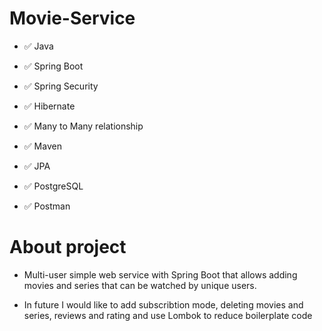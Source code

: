 # Movie-Service

- ✅ Java 

- ✅ Spring Boot

- ✅ Spring Security

- ✅ Hibernate

- ✅ Many to Many relationship

- ✅ Maven

- ✅ JPA

- ✅ PostgreSQL

- ✅ Postman

# About project
- Multi-user simple web service with Spring Boot that allows adding movies and series that can be watched by unique users.

- In future I would like to add subscribtion mode, deleting movies and series, reviews and rating and use Lombok to reduce boilerplate code
